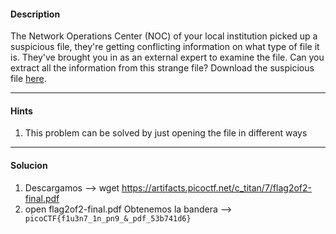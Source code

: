 #### Description

The Network Operations Center (NOC) of your local institution picked up a suspicious file, they're getting conflicting information on what type of file it is. They've brought you in as an external expert to examine the file. Can you extract all the information from this strange file? Download the suspicious file [here](https://artifacts.picoctf.net/c_titan/7/flag2of2-final.pdf).

---
#### Hints
1. This problem can be solved by just opening the file in different ways

---
#### Solucion
1. Descargamos --> wget https://artifacts.picoctf.net/c_titan/7/flag2of2-final.pdf
2. open flag2of2-final.pdf
Obtenemos la bandera --> ```  picoCTF{f1u3n7_1n_pn9_&_pdf_53b741d6}```